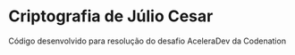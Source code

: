 # Criptografia de Júlio Cesar 
Código desenvolvido para resolução do desafio AceleraDev da Codenation
